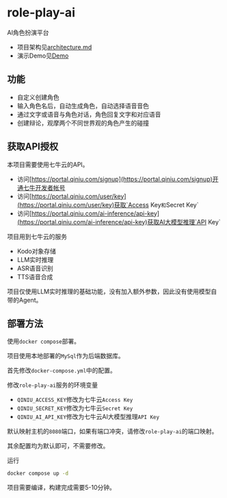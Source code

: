 # role-play-ai
AI角色扮演平台

- 项目架构见[architecture.md](https://github.com/hlf20010508/role-play-ai/blob/master/architecture.md)
- 演示Demo见[Demo]()

## 功能
- 自定义创建角色
- 输入角色名后，自动生成角色，自动选择语音音色
- 通过文字或语音与角色对话，角色回复文字和对应语音
- 创建辩论，观摩两个不同世界观的角色产生的碰撞

## 获取API授权
本项目需要使用七牛云的API。

- 访问[https://portal.qiniu.com/signup](https://portal.qiniu.com/signup)开通七牛开发者帐号
- 访问[https://portal.qiniu.com/user/key](https://portal.qiniu.com/user/key)获取`Access Key`和`Secret Key`
- 访问[https://portal.qiniu.com/ai-inference/api-key](https://portal.qiniu.com/ai-inference/api-key)获取AI大模型推理`API Key`

项目用到七牛云的服务
- Kodo对象存储
- LLM实时推理
- ASR语音识别
- TTS语音合成

项目仅使用LLM实时推理的基础功能，没有加入额外参数，因此没有使用模型自带的Agent。

## 部署方法
使用`docker compose`部署。

项目使用本地部署的`MySql`作为后端数据库。

首先修改`docker-compose.yml`中的配置。

修改`role-play-ai`服务的环境变量
- `QINIU_ACCESS_KEY`修改为七牛云`Access Key`
- `QINIU_SECRET_KEY`修改为七牛云`Secret Key`
- `QINIU_AI_API_KEY`修改为七牛云AI大模型推理`API Key`

默认映射主机的`8080`端口，如果有端口冲突，请修改`role-play-ai`的端口映射。

其余配置均为默认即可，不需要修改。

运行
```sh
docker compose up -d
```

项目需要编译，构建完成需要5-10分钟。